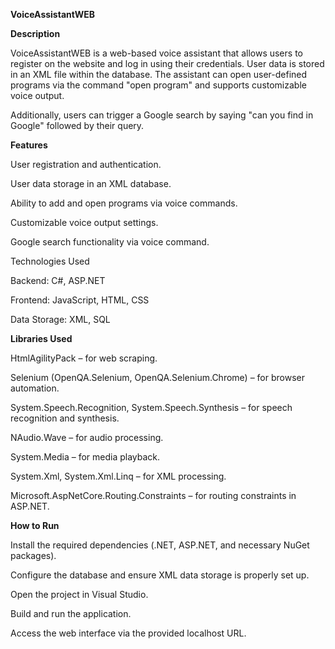 **VoiceAssistantWEB**

**Description**

VoiceAssistantWEB is a web-based voice assistant that allows users to register on the website and log in using their credentials. User data is stored in an XML file within the database. The assistant can open user-defined programs via the command "open program" and supports customizable voice output.

Additionally, users can trigger a Google search by saying "can you find in Google" followed by their query.

**Features**

User registration and authentication.

User data storage in an XML database.

Ability to add and open programs via voice commands.

Customizable voice output settings.

Google search functionality via voice command.

Technologies Used

Backend: C#, ASP.NET

Frontend: JavaScript, HTML, CSS

Data Storage: XML, SQL

**Libraries Used**

HtmlAgilityPack – for web scraping.

Selenium (OpenQA.Selenium, OpenQA.Selenium.Chrome) – for browser automation.

System.Speech.Recognition, System.Speech.Synthesis – for speech recognition and synthesis.

NAudio.Wave – for audio processing.

System.Media – for media playback.

System.Xml, System.Xml.Linq – for XML processing.

Microsoft.AspNetCore.Routing.Constraints – for routing constraints in ASP.NET.

**How to Run**

Install the required dependencies (.NET, ASP.NET, and necessary NuGet packages).

Configure the database and ensure XML data storage is properly set up.

Open the project in Visual Studio.

Build and run the application.

Access the web interface via the provided localhost URL.
